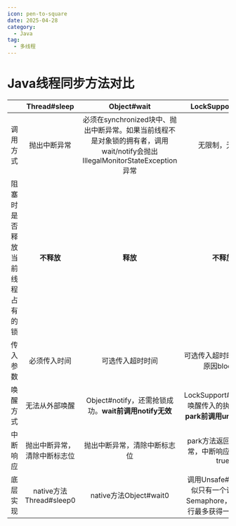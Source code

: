 ```yaml
---
icon: pen-to-square
date: 2025-04-28
category:
  - Java
tag:
  - 多线程
---
```


# Java线程同步方法对比

|       |Thread#sleep|Object#wait|LockSupport#park|
|:---:|:---:|:---:|:---:|
|调用方式|抛出中断异常|必须在synchronized块中、抛出中断异常。如果当前线程不是对象锁的拥有者，调用wait/notify会抛出 IllegalMonitorStateException 异常|无限制，无抛出|
|阻塞时是否释放当前线程占有的锁|**不释放**|**释放**|**不释放**|
|传入参数|必须传入时间|可选传入超时时间|可选传入超时时间、阻塞原因blocker|
|唤醒方式|无法从外部唤醒|Object#notify，还需抢锁成功。**wait前调用notify无效**|LockSupport#unpark，唤醒传入的执行线程。**park前调用unpark有效**|
|中断响应|抛出中断异常，清除中断标志位|抛出中断异常，清除中断标志位|park方法返回，不抛异常，中断响应位依然为true|
|底层实现|native方法Thread#sleep0|native方法Object#wait0|调用Unsafe#park。类似只有一个许可证的Semaphore，且重复执行最多获得一个许可证|
